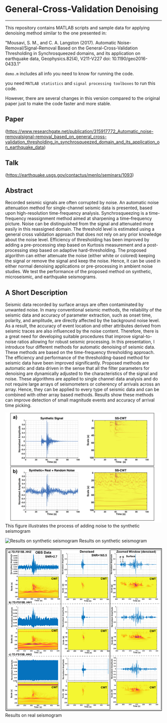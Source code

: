 #                                        General-Cross-Validation Denoising                   
----------------------------------------------------------------------

This repository contains MATLAB scripts and sample data for applying denoising method similar to the one presented in: 

"Mousavi, S. M., and C. A. Langston (2017). Automatic Noise-Removal/Signal-Removal Based on the
General-Cross-Validation Thresholding in Synchrosqueezed domains, and its application on earthquake data,
Geophysics.82(4), V211-V227 doi: 10.1190/geo2016-0433.1"

`demo.m` includes all info you need to know for running the code. 

you need `MATLAB statistics` and `signal processing toolboxes` to run this code.

However, there are several changes in this version compared to the original paper just to make the code faster and more stable. 

## Paper
(https://www.researchgate.net/publication/315917772_Automatic_noise-removalsignal-removal_based_on_general_cross-validation_thresholding_in_synchrosqueezed_domain_and_its_application_on_earthquake_data)

## Talk 
(https://earthquake.usgs.gov/contactus/menlo/seminars/1093)

## Abstract 
Recorded seismic signals are often corrupted by noise. An automatic noise attenuation method for single-channel seismic data is presented, based upon high-resolution time-frequency analysis. Synchrosqueezing is a time-frequency reassignment method aimed at sharpening a time–frequency picture. Noise can be distinguished from the signal and attenuated more easily in this reassigned domain. The threshold level is estimated using a general cross validation approach that does not rely on any prior knowledge about the noise level. Efficiency of thresholding has been improved by adding a pre-processing step based on Kurtosis measurement and a post-processing step based on adaptive hard-thresholding. The proposed algorithm can either attenuate the noise (either white or colored) keeping the signal or remove the signal and keep the noise. Hence, it can be used in either normal denoising applications or pre-processing in ambient noise studies. We test the performance of the proposed method on synthetic, microseismic, and earthquake seismograms.

## A Short Description 
Seismic data recorded by surface arrays are often contaminated by unwanted noise. In many conventional seismic methods, 
the reliability of the seismic data and accuracy of parameter extraction, such as onset time, polarity, and amplitude, 
are directly affected by the background noise level. As a result, the accuracy of event location and other attributes 
derived from seismic traces are also influenced by the noise content. Therefore, there is a great need for developing 
suitable procedures that improve signal-to-noise ratios allowing for robust seismic processing. In this presentation, 
I introduce four different methods for automatic denoising of seismic data. These methods are based on the time-frequency 
thresholding approach. The efficiency and performance of the thresholding-based method for seismic data have been improved 
significantly. Proposed methods are automatic and data driven in the sense that all the filter parameters for denoising are 
dynamically adjusted to the characteristics of the signal and noise. These algorithms are applied to single channel data 
analysis and do not require large arrays of seismometers or coherency of arrivals across an array. Hence, they can be applied
to every type of seismic data and can be combined with other array based methods. Results show these methods can improve 
detection of small magnitude events and accuracy of arrival time picking.

![This figure illustrates the process of adding noise to the synthetic seismogram](Fig1.png) 
This figure illustrates the process of adding noise to the synthetic seismogram

![Results on synthetic seismogram](Fig2.png) 
Results on synthetic seismogram

![Results on real seismogram](Fig3.png)
Results on real seismogram


